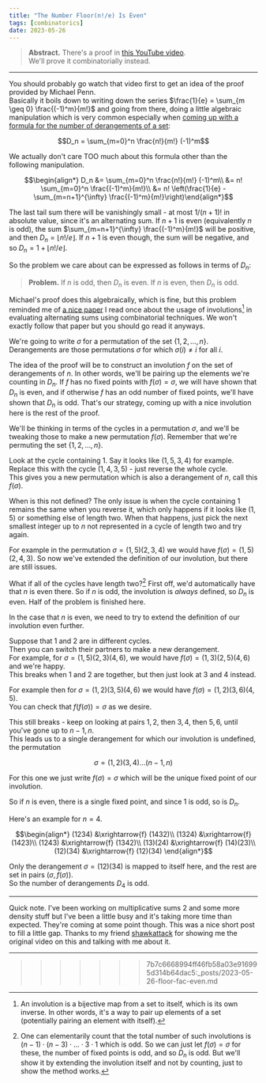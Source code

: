 ```yaml
---
title: "The Number Floor(n!/e) Is Even"
tags: [combinatorics]
date: 2023-05-26
---
```


> **Abstract.** There's a proof in [this YouTube video][yt].  
> We'll prove it combinatorially instead.

---

You should probably go watch that video first to get an idea of the proof provided by Michael Penn.  
Basically it boils down to writing down the series $\frac{1}{e} = \sum_{m \geq 0} \frac{(-1)^m}{m!}$ and going from there, doing a little algebraic manipulation which is very common especially when [coming up with a formula for the number of derangements of a set][aops]:

$$D_n = \sum_{m=0}^n \frac{n!}{m!} (-1)^m$$

We actually don't care TOO much about this formula other than the following manipulation.

$$\begin{align*} D_n &= \sum_{m=0}^n \frac{n!}{m!} (-1)^m\\
&= n! \sum_{m=0}^n \frac{(-1)^m}{m!}\\
&= n! \left(\frac{1}{e} - \sum_{m=n+1}^{\infty} \frac{(-1)^m}{m!}\right)\end{align*}$$

The last tail sum there will be vanishingly small - at most $1/(n+1)!$ in absolute value, since it's an alternating sum. If $n+1$ is even (equivalently $n$ is odd), the sum $\sum_{m=n+1}^{\infty} \frac{(-1)^m}{m!}$ will be positive, and then $D_n = \lfloor n!/e \rfloor$. If $n+1$ is even though, the sum will be negative, and so $D_n = 1 + \lfloor n!/e \rfloor$.

So the problem we care about can be expressed as follows in terms of $D_n$:

> **Problem.** If $n$ is odd, then $D_n$ is even. If $n$ is even, then $D_n$ is odd.

Michael's proof does this algebraically, which is fine, but this problem reminded me of [a nice paper][die] I read once about the usage of involutions[^1] in evaluating alternating sums using combinatorial techniques. We won't exactly follow that paper but you should go read it anyways.

We're going to write $\sigma$ for a permutation of the set $\lbrace 1, 2, \ldots, n \rbrace$.  
Derangements are those permutations $\sigma$ for which $\sigma(i) \neq i$ for all $i$.

The idea of the proof will be to construct an involution $f$ on the set of derangements of $n$. In other words, we'll be pairing up the elements we're counting in $D_n$. If $f$ has no fixed points with $f(\sigma) = \sigma$, we will have shown that $D_n$ is even, and if otherwise $f$ has an odd number of fixed points, we'll have shown that $D_n$ is odd. That's our strategy, coming up with a nice involution here is the rest of the proof.

We'll be thinking in terms of the cycles in a permutation $\sigma$, and we'll be tweaking those to make a new permutation $f(\sigma)$. Remember that we're permuting the set $\lbrace 1, 2, \ldots, n \rbrace$.

Look at the cycle containing $1$. Say it looks like $(1, 5, 3, 4)$ for example.  
Replace this with the cycle $(1, 4, 3, 5)$ - just reverse the whole cycle.  
This gives you a new permutation which is also a derangement of $n$, call this $f(\sigma)$.

When is this not defined? The only issue is when the cycle containing $1$ remains the same when you reverse it, which only happens if it looks like $(1, 5)$ or something else of length two. When that happens, just pick the next smallest integer up to $n$ not represented in a cycle of length two and try again.

For example in the permutation $\sigma = (1, 5)(2, 3, 4)$ we would have $f(\sigma) = (1, 5)(2, 4, 3)$. So now we've extended the definition of our involution, but there are still issues.

What if all of the cycles have length two?[^2] First off, we'd automatically have that $n$ is even there. So if $n$ is odd, the involution is *always* defined, so $D_n$ is even. Half of the problem is finished here.

In the case that $n$ is even, we need to try to extend the definition of our involution even further.

Suppose that $1$ and $2$ are in different cycles.  
Then you can switch their partners to make a new derangement.  
For example, for $\sigma = (1, 5)(2, 3)(4, 6)$, we would have $f(\sigma) = (1, 3)(2, 5)(4, 6)$ and we're happy.  
This breaks when $1$ and $2$ are together, but then just look at $3$ and $4$ instead.

For example then for $\sigma = (1, 2)(3, 5)(4, 6)$ we would have $f(\sigma) = (1, 2)(3, 6)(4, 5)$.  
You can check that $f(f(\sigma)) = \sigma$ as we desire.

This still breaks - keep on looking at pairs $1, 2$, then $3, 4$, then $5, 6$, until you've gone up to $n-1, n$.  
This leads us to a single derangement for which our involution is undefined, the permutation 

$$\sigma = (1, 2)(3, 4)\ldots(n-1, n)$$

For this one we just write $f(\sigma) = \sigma$ which will be the unique fixed point of our involution.

So if $n$ is even, there is a single fixed point, and since $1$ is odd, so is $D_n$.

Here's an example for $n = 4$.

$$\begin{align*}
(1234) &\xrightarrow{f} (1432)\\
(1324) &\xrightarrow{f} (1423)\\
(1243) &\xrightarrow{f} (1342)\\
(13)(24) &\xrightarrow{f} (14)(23)\\
(12)(34) &\xrightarrow{f} (12)(34)
\end{align*}$$

Only the derangement $\sigma = (12)(34)$ is mapped to itself here, and the rest are set in pairs $(\sigma, f(\sigma))$.  
So the number of derangements $D_4$ is odd.

---

Quick note. I've been working on multiplicative sums 2 and some more density stuff but I've been a little busy and it's taking more time than expected. They're coming at some point though. This was a nice short post to fill a little gap. Thanks to my friend [shawkattack](https://www.twitch.tv/shawkattack) for showing me the original video on this and talking with me about it.

---

[^1]: An involution is a bijective map from a set to itself, which is its own inverse. In other words, it's a way to pair up elements of a set (potentially pairing an element with itself).
[^2]: One can elementarily count that the total number of such involutions is $(n-1) \cdot (n-3) \cdot \ldots \cdot 3 \cdot 1$ which is odd. So we can just let $f(\sigma) = \sigma$ for these, the number of fixed points is odd, and so $D_n$ is odd. But we'll show it by extending the involution itself and not by counting, just to show the method works.

[yt]: https://www.youtube.com/watch?v=wrHxeHJDTk4
[aops]: https://artofproblemsolving.com/wiki/index.php/Derangement
[die]: https://scholarship.claremont.edu/cgi/viewcontent.cgi?referer=&httpsredir=1&article=1581&context=hmc_fac_pub
>>>>>>> 7b7c6668994ff46fb58a03e916995d314b64dac5:_posts/2023-05-26-floor-fac-even.md
